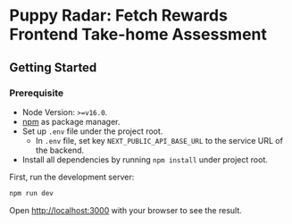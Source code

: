 # Puppy Radar: Fetch Rewards Frontend Take-home Assessment

## Getting Started

### Prerequisite

- Node Version: `>=v16.0`.
- [npm](https://www.npmjs.com/) as package manager.
- Set up `.env` file under the project root.
  - In `.env` file, set key `NEXT_PUBLIC_API_BASE_URL` to the service URL of the backend.
- Install all dependencies by running `npm install` under project root.

First, run the development server:

```bash
npm run dev
```

Open [http://localhost:3000](http://localhost:3000) with your browser to see the result.
